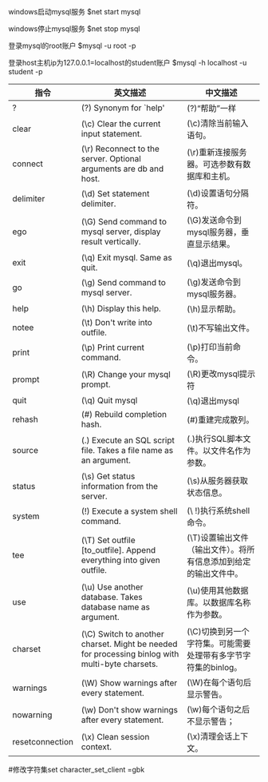 windows启动mysql服务
$net start mysql

windows停止mysql服务
$net stop mysql

登录mysql的root账户
$mysql -u root -p

登录host主机ip为127.0.0.1=localhost的student账户
$mysql -h localhost -u student -p



| 指令	| 英文描述	| 中文描述	|
| ---- | ---- | ---- |
| ?	| 	(\?) Synonym for \`help\'	| (\?)“帮助”一样	|
| clear	| (\c) Clear the current input statement.| (\c)清除当前输入语句。	|
| connect	| (\r) Reconnect to the server. Optional arguments are db and host.	| (\r)重新连接服务器。可选参数有数据库和主机。	|
| delimiter	| (\d) Set statement delimiter.	| (\d)设置语句分隔符。|
| ego	| (\G) Send command to mysql server, display result vertically.	| (\G)发送命令到mysql服务器，垂直显示结果。	|
| exit	| (\q) Exit mysql. Same as quit.	| (\q)退出mysql。|
| go	| (\g) Send command to mysql server.	| (\g)发送命令到mysql服务器。	|
| help	| (\h) Display this help.	| (\h)显示帮助。	|
| notee	| (\t) Don't write into outfile.	| (\t)不写输出文件。	|
| print	| (\p) Print current command.	| (\p)打印当前命令。	|
| prompt	| (\R) Change your mysql prompt.	| (\R)更改mysql提示符                                          |
| quit	| (\q) Quit mysql	| (\q)退出mysql	|
| rehash 	| (\#) Rebuild completion hash.	| (\#)重建完成散列。	|
| source	| (\.) Execute an SQL script file. Takes a file name as an argument.	| (\.)执行SQL脚本文件。以文件名作为参数。	|
| status	| (\s) Get status information from the server.	| (\s)从服务器获取状态信息。	|
| system	| (\!) Execute a system shell command.	| (\ !)执行系统shell命令。 |
| tee	| (\T) Set outfile [to_outfile]. Append everything into given outfile.	| (\T)设置输出文件（输出文件）。将所有信息添加到给定的输出文件中。	|
| use	| (\u) Use another database. Takes database name as argument.	| (\u)使用其他数据库。以数据库名称作为参数。	|
| charset	| (\C) Switch to another charset. Might be needed for processing binlog with multi-byte charsets.	| (\C)切换到另一个字符集。可能需要处理带有多字节字符集的binlog。	|
| warnings	| (\W) Show warnings after every statement.	| (\W)在每个语句后显示警告。	|
| nowarning	| (\w) Don't show warnings after every statement.	| (\w)每个语句之后不显示警告；	|
| resetconnection 	| (\x) Clean session context.	| (\x)清理会话上下文。 |

\#修改字符集set character_set_client =gbk